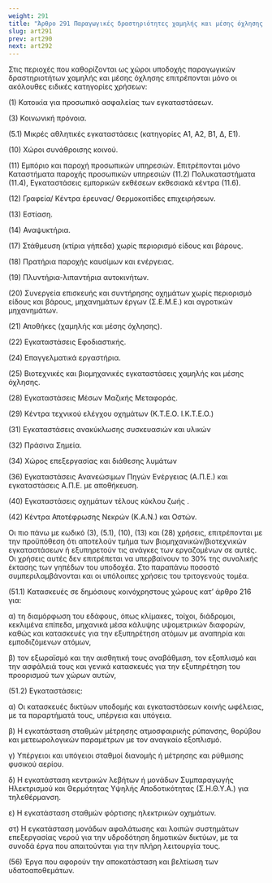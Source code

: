 ```yaml
---
weight: 291
title: "Άρθρο 291 Παραγωγικές δραστηριότητες χαμηλής και μέσης όχλησης."
slug: art291
prev: art290
next: art292
---
```


Στις περιοχές που καθορίζονται ως χώροι υποδοχής παραγωγικών δραστηριοτήτων χαμηλής και μέσης όχλησης επιτρέπονται μόνο οι ακόλουθες ειδικές κατηγορίες χρήσεων:

\(1\) Κατοικία για προσωπικό ασφαλείας των εγκαταστάσεων.

\(3\) Κοινωνική πρόνοια.

(5.1) Μικρές αθλητικές εγκαταστάσεις (κατηγορίες Α1, Α2, Β1, Δ, Ε1).

\(10\) Χώροι συνάθροισης κοινού.

\(11\) Εμπόριο και παροχή προσωπικών υπηρεσιών. Επιτρέπονται μόνο Καταστήματα παροχής προσωπικών υπηρεσιών (11.2) Πολυκαταστήματα (11.4), Εγκαταστάσεις εμπορικών εκθέσεων εκθεσιακά κέντρα (11.6).

\(12\) Γραφεία/ Κέντρα έρευνας/ Θερμοκοιτίδες επιχειρήσεων.

\(13\) Εστίαση.

\(14\) Αναψυκτήρια.

\(17\) Στάθμευση (κτίρια γήπεδα) χωρίς περιορισμό είδους και βάρους.

\(18\) Πρατήρια παροχής καυσίμων και ενέργειας.

\(19\) Πλυντήρια-λιπαντήρια αυτοκινήτων.

\(20\) Συνεργεία επισκευής και συντήρησης οχημάτων χωρίς περιορισμό είδους και βάρους, μηχανημάτων έργων (Σ.Ε.Μ.Ε.) και αγροτικών μηχανημάτων.

\(21\) Αποθήκες (χαμηλής και μέσης όχλησης).

\(22\) Εγκαταστάσεις Εφοδιαστικής.

\(24\) Επαγγελματικά εργαστήρια.

\(25\) Βιοτεχνικές και βιομηχανικές εγκαταστάσεις χαμηλής και μέσης όχλησης.

\(28\) Εγκαταστάσεις Μέσων Μαζικής Μεταφοράς.

\(29\) Κέντρα τεχνικού ελέγχου οχημάτων (Κ.Τ.Ε.Ο. Ι.Κ.Τ.Ε.Ο.)

\(31\) Εγκαταστάσεις ανακύκλωσης συσκευασιών και υλικών

\(32\) Πράσινα Σημεία.

\(34\) Χώρος επεξεργασίας και διάθεσης λυμάτων

\(36\) Εγκαταστάσεις Ανανεώσιμων Πηγών Ενέργειας (Α.Π.Ε.) και εγκαταστάσεις Α.Π.Ε. με αποθήκευση.

\(40\) Εγκαταστάσεις οχημάτων τέλους κύκλου ζωής .

\(42\) Κέντρα Αποτέφρωσης Νεκρών (Κ.Α.Ν.) και Οστών.

Οι πιο πάνω με κωδικό (3), (5.1), (10), (13) και (28) χρήσεις, επιτρέπονται με την προϋπόθεση ότι αποτελούν τμήμα των βιομηχανικών/βιοτεχνικών εγκαταστάσεων ή εξυπηρετούν τις ανάγκες των εργαζομένων σε αυτές. Οι χρήσεις αυτές δεν επιτρέπεται να υπερβαίνουν το 30% της συνολικής έκτασης των γηπέδων του υποδοχέα. Στο παραπάνω ποσοστό συμπεριλαμβάνονται και οι υπόλοιπες χρήσεις του τριτογενούς τομέα.

(51.1) Κατασκευές σε δημόσιους κοινόχρηστους χώρους κατ’ άρθρο 216 για:

α) τη διαμόρφωση του εδάφους, όπως κλίμακες, τοίχοι, διάδρομοι, κεκλιμένα επίπεδα, μηχανικά μέσα κάλυψης υψομετρικών διαφορών, καθώς και κατασκευές για την εξυπηρέτηση ατόμων με αναπηρία και εμποδιζόμενων ατόμων,

β) τον εξωραϊσμό και την αισθητική τους αναβάθμιση, τον εξοπλισμό και την ασφάλειά τους και γενικά κατασκευές για την εξυπηρέτηση του προορισμού των χώρων αυτών,

(51.2) Εγκαταστάσεις:

α) Οι κατασκευές δικτύων υποδομής και εγκαταστάσεων κοινής ωφέλειας, με τα παραρτήματά τους, υπέργεια και υπόγεια.

β) Η εγκατάσταση σταθμών μέτρησης ατμοσφαιρικής ρύπανσης, θορύβου και μετεωρολογικών παραμέτρων με τον αναγκαίο εξοπλισμό.

γ) Υπέργειοι και υπόγειοι σταθμοί διανομής ή μέτρησης και ρύθμισης φυσικού αερίου.

δ) Η εγκατάσταση κεντρικών λεβήτων ή μονάδων Συμπαραγωγής Ηλεκτρισμού και Θερμότητας Υψηλής Αποδοτικότητας (Σ.Η.Θ.Υ.Α.) για τηλεθέρμανση.

ε) Η εγκατάσταση σταθμών φόρτισης ηλεκτρικών οχημάτων.

στ) Η εγκατάσταση μονάδων αφαλάτωσης και λοιπών συστημάτων επεξεργασίας νερού για την υδροδότηση δημοτικών δικτύων, με τα συνοδά έργα που απαιτούνται για την πλήρη λειτουργία τους.

\(56\) Έργα που αφορούν την αποκατάσταση και βελτίωση των υδατοαποθεμάτων.



